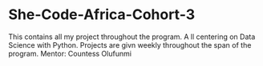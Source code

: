 # She-Code-Africa-Cohort-3
This contains all my project throughout the program. A ll centering on Data Science with Python. Projects are givn weekly throughout the span of the program.
Mentor: Countess Olufunmi
